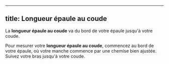 ***

## title: Longueur épaule au coude

La **longueur épaule au coude** va du bord de votre épaule jusqu'à votre coude.

Pour mesurer votre **longueur épaule au coude**, commencez au bord de votre épaule, où votre manche commence par une chemise bien ajustée. Suivez votre bras jusqu'à votre coude.
